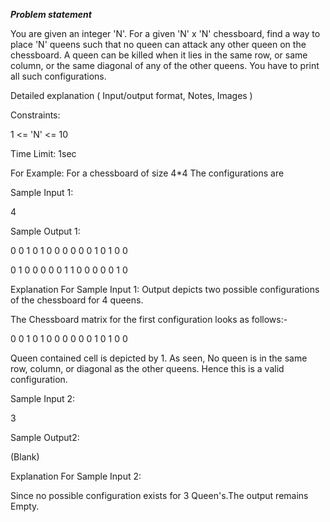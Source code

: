 ***Problem statement***

You are given an integer 'N'. For a given 'N' x 'N' chessboard, find a way to place 'N' queens such that no queen can attack any other queen on the chessboard. A queen can be killed when it lies in the same row, or same column, or the same diagonal of any of the other queens. You have to print all such configurations.

Detailed explanation ( Input/output format, Notes, Images )

Constraints:

1 <= 'N' <= 10

Time Limit: 1sec


For Example:
For a chessboard of size 4*4
The configurations are 

Sample Input 1:

4

Sample Output 1:

0 0 1 0 1 0 0 0 0 0 0 1 0 1 0 0

0 1 0 0 0 0 0 1 1 0 0 0 0 0 1 0 

Explanation For Sample Input 1:
Output depicts two possible configurations of the chessboard for 4 queens.

The Chessboard matrix for the first configuration looks as follows:-

0 0 1 0
1 0 0 0
0 0 0 1
0 1 0 0

Queen contained cell is depicted by 1. As seen, No queen is in the same row, column, or diagonal as the other queens. Hence this is a valid configuration.

Sample Input 2:

3

Sample Output2:

(Blank)

Explanation For Sample Input 2:

Since no possible configuration exists for 3 Queen's.The output remains Empty.

